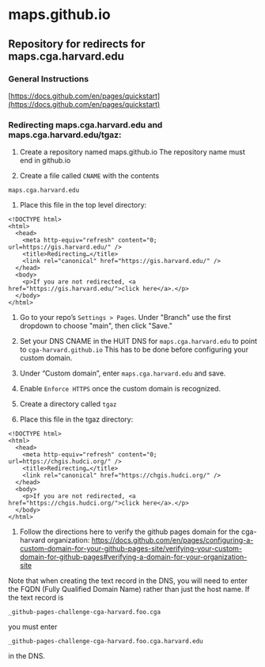 # maps.github.io
## Repository for redirects for maps.cga.harvard.edu
### General Instructions
[https://docs.github.com/en/pages/quickstart](https://docs.github.com/en/pages/quickstart)

### Redirecting maps.cga.harvard.edu and maps.cga.harvard.edu/tgaz:
1.  Create a repository named maps.github.io  The repository name must end in github.io

1.  Create a file called `CNAME` with the contents
```
maps.cga.harvard.edu
```


1.  Place this file in the top level directory:
```
<!DOCTYPE html>
<html>
  <head>
    <meta http-equiv="refresh" content="0; url=https://gis.harvard.edu/" />
    <title>Redirecting…</title>
    <link rel="canonical" href="https://gis.harvard.edu/" />
  </head>
  <body>
    <p>If you are not redirected, <a href="https://gis.harvard.edu/">click here</a>.</p>
  </body>
</html>
```

1.  Go to your repo’s `Settings > Pages`.  Under "Branch" use the first dropdown to choose "main", then click "Save."

1.  Set your DNS CNAME in the HUIT DNS for `maps.cga.harvard.edu` to point to `cga-harvard.github.io`  This has to be done before configuring your custom domain.

1.  Under “Custom domain”, enter `maps.cga.harvard.edu` and save.

1.  Enable `Enforce HTTPS` once the custom domain is recognized.

1.  Create a directory called `tgaz`

1.  Place this file in the tgaz directory:
```
<!DOCTYPE html>
<html>
  <head>
    <meta http-equiv="refresh" content="0; url=https://chgis.hudci.org/" />
    <title>Redirecting…</title>
    <link rel="canonical" href="https://chgis.hudci.org/" />
  </head>
  <body>
    <p>If you are not redirected, <a href="https://chgis.hudci.org/">click here</a>.</p>
  </body>
</html>
```


1.  Follow the directions here to verify the github pages domain for the cga-harvard organization:  https://docs.github.com/en/pages/configuring-a-custom-domain-for-your-github-pages-site/verifying-your-custom-domain-for-github-pages#verifying-a-domain-for-your-organization-site

Note that when creating the text record in the DNS, you will need to enter the FQDN (Fully Qualified Domain Name) rather than just the host name.  If the text record is
```
_github-pages-challenge-cga-harvard.foo.cga
```
you must enter
```
_github-pages-challenge-cga-harvard.foo.cga.harvard.edu
```
in the DNS.


